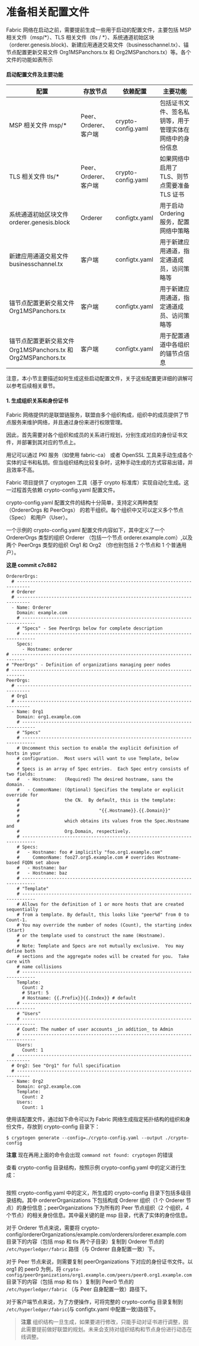 # 准备相关配置文件

Fabric 网络在启动之前，需要提前生成一些用于启动的配置文件，主要包括 MSP 相关文件（msp/*）、TLS 相关文件（tls / *）、系统通道初始区块（orderer.genesis.block)、新建应用通道交易文件（businesschannel.tx）、锚节点配置更新交易文件 Org1MSPanchors.tx 和 Org2MSPanchors.tx）等。各个文件的功能如表所示

#### 启动配置文件及主要功能

| **配置** | **存放节点** | **依赖配置** | **主要功能** |
| -------  | -----------| ----------- | ------------|
| MSP 相关文件 msp/* | Peer、Orderer、客户端 | crypto-config.yaml | 包括证书文件、签名私钥等，用于管理实体在网络中的身份信息 |
| TLS 相关文件 tls/* | Peer、Orderer、客户端 | crypto-config.yaml | 如果网络中启用了 TLS、则节点需要准备 TLS 证书 |
| 系统通道初始区块文件 orderer.genesis.block | Orderer | configtx.yaml | 用于启动 Ordering 服务，配置网络中策略 |
| 新建应用通道交易文件 businesschannel.tx | 客户端 | configtx.yaml | 用于新建应用通道，指定通道成员，访问策略等 |
| 锚节点配置更新交易文件 Org1MSPanchors.tx | 客户端 | configtx.yaml | 用于新建应用通道，指定通道成员、访问策略等 |
| 锚节点配置更新交易文件 Org1MSPanchors.tx 和 Org2MSPanchors.tx | 客户端 | configtx.yaml | 用于配置通道中各组织的锚节点信息 |

注意，本小节主要描述如何生成这些启动配置文件，关于这些配置更详细的讲解可以参考后续相关章节。

#### 1. 生成组织关系和身份证书

Fabric 网络提供的是联盟链服务，联盟由多个组织构成，组织中的成员提供了节点服务来维护网络，并且通过身份来进行权限管理。

因此，首先需要对各个组织和成员的关系进行规划，分别生成对应的身份证书文件，并部署到其对应的节点上。

用记可以通过 PKI 服务（如使用 fabric-ca） 或者 OpenSSL 工具来手动生成各个实体的证书和私钥。但当组织结构比较复杂时，这种手动生成的方式容易出错，并且效率不高。

Fabric 项目提供了 cryptogen 工具（基于 crypto 标准库）实现自动化生成。这一过程首先依赖 crypto-config.yaml 配置文件。

crypto-config.yaml 配置文件的结构十分简单，支持定义两种类型（OrdererOrgs 和 PeerOrgs） 的若干组织。每个组织中又可以定义多个节点（Spec） 和用户（User）。

一个示例的 crypto-config.yaml 配置文件内容如下，其中定义了一个 OrdererOrgs 类型的组织 Orderer （包括一个节点 orderer.example.com）,以及两个 PeerOrgs 类型的组织 Org1 和 Org2 （你也别包括 2 个节点和 1 个普通用户）。

**这是 commit c7c882**

```
OrdererOrgs:
  # ---------------------------------------------------------------------------
  # Orderer
  # ---------------------------------------------------------------------------
  - Name: Orderer
    Domain: example.com
    # ---------------------------------------------------------------------------
    # "Specs" - See PeerOrgs below for complete description
    # ---------------------------------------------------------------------------
    Specs:
      - Hostname: orderer
# ---------------------------------------------------------------------------
# "PeerOrgs" - Definition of organizations managing peer nodes
# ---------------------------------------------------------------------------
PeerOrgs:
  # ---------------------------------------------------------------------------
  # Org1
  # ---------------------------------------------------------------------------
  - Name: Org1
    Domain: org1.example.com
    # ---------------------------------------------------------------------------
    # "Specs"
    # ---------------------------------------------------------------------------
    # Uncomment this section to enable the explicit definition of hosts in your
    # configuration.  Most users will want to use Template, below
    #
    # Specs is an array of Spec entries.  Each Spec entry consists of two fields:
    #   - Hostname:   (Required) The desired hostname, sans the domain.
    #   - CommonName: (Optional) Specifies the template or explicit override for
    #                 the CN.  By default, this is the template:
    #
    #                              "{{.Hostname}}.{{.Domain}}"
    #
    #                 which obtains its values from the Spec.Hostname and
    #                 Org.Domain, respectively.
    # ---------------------------------------------------------------------------
    # Specs:
    #   - Hostname: foo # implicitly "foo.org1.example.com"
    #     CommonName: foo27.org5.example.com # overrides Hostname-based FQDN set above
    #   - Hostname: bar
    #   - Hostname: baz
    # ---------------------------------------------------------------------------
    # "Template"
    # ---------------------------------------------------------------------------
    # Allows for the definition of 1 or more hosts that are created sequentially
    # from a template. By default, this looks like "peer%d" from 0 to Count-1.
    # You may override the number of nodes (Count), the starting index (Start)
    # or the template used to construct the name (Hostname).
    #
    # Note: Template and Specs are not mutually exclusive.  You may define both
    # sections and the aggregate nodes will be created for you.  Take care with
    # name collisions
    # ---------------------------------------------------------------------------
    Template:
      Count: 2
      # Start: 5
      # Hostname: {{.Prefix}}{{.Index}} # default
    # ---------------------------------------------------------------------------
    # "Users"
    # ---------------------------------------------------------------------------
    # Count: The number of user accounts _in addition_ to Admin
    # ---------------------------------------------------------------------------
    Users:
      Count: 1
  # ---------------------------------------------------------------------------
  # Org2: See "Org1" for full specification
  # ---------------------------------------------------------------------------
  - Name: Org2
    Domain: org2.example.com
    Template:
      Count: 2
    Users:
      Count: 1
```

使用该配置文件，通过如下命令可以为 Fabric 网络生成指定拓扑结构的组织和身份文件，存放到 crypto-config 目录下：

```
$ cryptogen generate --config=./crypto-config.yaml --output ./crypto-config
```

**注意** 现在再用上面的命令会出现 `command not found: cryptogen` 的错误

查看 crypto-config 目录结构，按照示例 crypto-config.yaml 中的定义进行生成：
```

```

按照 crypto-config.yaml 中的定义，所生成的 crypto-config 目录下包括多级目录结构。其中 ordererOrganizations 下包括构成 Orderer 组织（1 个 Orderer 节点）的身份信息；peerOrganizations 下为所有的 Peer 节点组织（2 个组织，4 个节点）的相关身份信息。其中最关键的是 msp 目录，代表了实体的身份信息。

对于 Orderer 节点来说，需要将 crypto-config/ordererOrganizations/example.com/orderers/orderer.example.com 目录下的内容（包括 msp 和 tls 两个子目录）复制到 Orderer 节点的 `/etc/hyperledger/fabric` 路径（与 Orderer 自身配置一致）下。

对于 Peer 节点来说，则需要复制 peerOrganizations 下对应的身份证书文件。以 org1 的 peer0 为例，将 `crypto-config/peerOrganizations/org1.example.com/peers/peer0.org1.example.com` 目录下的内容（包括 msp 和 tls ）复制到 Peer0 节点的 `/etc/hyperledger/fabric` （与 Peer 自身配置一致）路径下。

对于客户端节点来说，为了方便操作，可将完整的 crypto-config 目录复制到 `/etc/hyperledger/fabric`(与 configtx.yaml 中配置一致)路径下。

> **注意** 组织结构一旦生成，如果要进行修改，只能手动对证书进行调整，因此需要提前做好联盟的规划。未来会支持对组织结构和节点身份进行动态在线调整。


